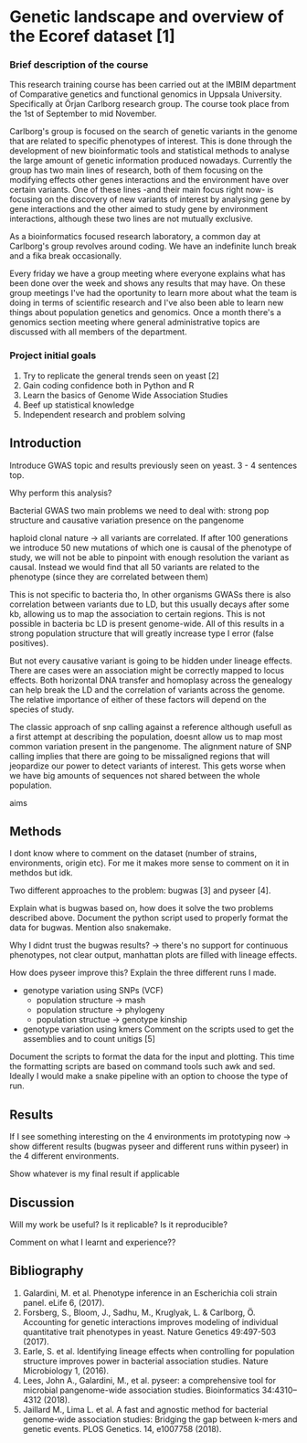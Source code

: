 # Genetic landscape and overview of the Ecoref dataset [1]

### Brief description of the course

This research training course has been carried out at the IMBIM department of Comparative genetics and functional genomics in Uppsala University. Specifically at Örjan Carlborg research group. The course took place from the 1st of September to mid November. 

Carlborg's group is focused on the search of genetic variants in the genome that are related to specific phenotypes of interest. This is done through the development of new bioinformatic tools and statistical methods to analyse the large amount of genetic information produced nowadays. Currently the group has two main lines of research, both of them focusing on the modifying effects other genes interactions and the environment have over certain variants. One of these lines -and their main focus right now- is focusing on the discovery of new variants of interest by analysing gene by gene interactions and the other aimed to study gene by environment interactions, although these two lines are not mutually exclusive.

As a bioinformatics focused research laboratory, a common day at Carlborg's group revolves around coding. We have an indefinite lunch break and a fika break occasionally.

Every friday we have a group meeting where everyone explains what has been done over the week and shows any results that  may have. On these group meetings I've had the oportunity to learn more about what the team is doing in terms of scientific research and I've also been able to learn new things about population genetics and genomics. Once a month there's a genomics section meeting where general administrative topics are discussed with all members of the department. 

<!-- you will need to group this report into two parts, that i hereby designate "the boring part" and "the exciting part".
from the student instructions for the research internship:
Boring part:
  - Background, where, when and for how long.

  - Describe the central activities of your workplace.
    * this should be a general summary of our research focus, i guess?
    * i'd argue to go heavy on the GxE part, and skim on the GxG ( i.e. Chicken) part

  - A short description of a common work day.
    * given that our days are not that variable, this should be easy.

  - A short description of group meetings, literature seminars, etc.
    * that should cover Group meetings, Genomics section meetings, Genomic seminars(hardly any, because no one wants to be a speaker.)



Interesting part:
  - short description of personnel, methods, equipment and possible research results.
    * this is the "paper-style report" that you've been working on.

- Briefly summarize your theory task
  * since the "theory task" we gave you is kinda "figure out these methods and problems", i reckon that we cover this with the introduction. I also assume that this document is rather geared towards laboratory work, and the theory part is to make sure we dont just use you as a pipetting-slave.

  - References to publications or similar.

  - Self-assessment of your experience during the research training.
  - What worked well and what could have been done better?
    * I'm, not sure how / where we fit this in. do you think it has to be its own section, or do we hide this in the discussion?
 -->
 
### Project initial goals

1. Try to replicate the general trends seen on yeast [2]
1. Gain coding confidence both in Python and R
2. Learn the basics of Genome Wide Association Studies
3. Beef up statistical knowledge
4. Independent research and problem solving

## Introduction

Introduce GWAS topic and results previously seen on yeast. 3 - 4 sentences top.

Why perform this analysis? 

Bacterial GWAS two main problems we need to deal with: strong pop structure and causative variation presence on the pangenome

haploid clonal nature -> all variants are correlated. If after 100 generations we introduce 50 new mutations of which one is causal of the phenotype of study, we will not be able to pinpoint with enough resolution the variant as causal. Instead we would find that all 50 variants are related to the phenotype (since they are correlated between them)

This is not specific to bacteria tho, In other organisms GWASs there is also correlation between variants due to LD, but this usually decays after some kb, allowing us to map the association to certain regions. This is not possible in bacteria bc LD is present genome-wide. All of this results in a strong population structure that will greatly increase type I error (false positives).

But not every causative variant is going to be hidden under lineage effects. There are cases were an association might be correctly mapped to locus effects. Both horizontal DNA transfer and homoplasy across the genealogy can help break the LD and the correlation of variants across the genome. The relative importance of either of these factors will depend on the species of study.

The classic approach of snp calling against a reference although usefull as a first attempt at describing the population, doesnt allow us to map most common variation present in the pangenome. The alignment nature of SNP calling implies that there are going to be missaligned regions that will jeopardize our power to detect variants of interest. This gets worse when we have big amounts of sequences not shared between the whole population.

aims


## Methods

I dont know where to comment on the dataset (number of strains, environments, origin etc). For me it makes more sense to comment on it in methdos but idk.  

Two different approaches to the problem: bugwas [3] and pyseer [4].

Explain what is bugwas based on, how does it solve the two problems described above. Document the python script used to properly format the data for bugwas. Mention also snakemake.

Why I didnt trust the bugwas results? -> there's no support for continuous phenotypes, not clear output, manhattan plots are filled with lineage effects.

<!--- regarding the lineage effects in bugwas: just out of interest, which MAF did you use? --->

How does pyseer improve this? Explain the three different runs I made.

  - genotype variation using SNPs (VCF)
    - population structure -> mash
    - population structure -> phylogeny
    - population structue -> genotype kinship
  - genotype variation using kmers
    Comment on the scripts used to get the assemblies and to count unitigs [5]


Document the scripts to format the data for the input and plotting. This time the formatting scripts are based on command tools such awk and sed. Ideally I would make a snake pipeline with an option to choose the type of run.


## Results

If I see something interesting on the 4 environments im prototyping now -> show different results (bugwas pyseer and different runs within pyseer) in the 4 different environments.

Show whatever is my final result if applicable

<!-- i think you can easily use some of some of the manhattan plots here, or show the pvalue distributions we talked about. one of the stated targets of the project was to " figure out" which software to use. making a comparison between what you chose to use, and for example bugwas with strong lineage effects would be nice to see, particularly if you pick a condition/environment with strong lineage effects -->

## Discussion
<!--
- how much do i trust these results?
  - what are possible factors biasing my results?
  - is there anything that could be done next/differently in order to alleviate these biases?

- what are the next steps?
-->

Will my work be useful? Is it replicable? Is it reproducible?

Comment on what I learnt and experience??


## Bibliography

1. Galardini, M. et al. Phenotype inference in an Escherichia coli strain panel. eLife 6, (2017).
2. Forsberg, S., Bloom, J., Sadhu, M., Kruglyak, L. & Carlborg, Ö. Accounting for genetic interactions improves modeling of individual quantitative trait phenotypes in yeast. Nature Genetics 49:497-503 (2017).
3. Earle, S. et al. Identifying lineage effects when controlling for population structure improves power in bacterial association studies. Nature Microbiology 1, (2016).
4. Lees, John A., Galardini, M., et al. pyseer: a comprehensive tool for microbial pangenome-wide association studies. Bioinformatics 34:4310–4312 (2018).
5. Jaillard M., Lima L. et al. A fast and agnostic method for bacterial genome-wide association studies: Bridging the gap between k-mers and genetic events. PLOS Genetics. 14, e1007758 (2018).
